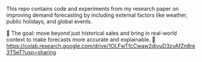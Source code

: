 
This repo contains code and experiments from my research paper on improving demand forecasting by including external factors like weather, public holidays, and global events.

📍 The goal: move beyond just historical sales and bring in real-world context to make forecasts more accurate and explainable.
🔗 https://colab.research.google.com/drive/1OLFwTfcCwaw2djvuD3zvAfZn8re3T5eT?usp=sharing
